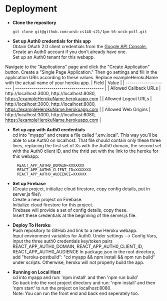 # Deployment

- **Clone the repository**
    ```
    git clone git@github.com:ucsb-cs148-s21/1pm-t6-ucsb-poll.git
    ```
- **Set up Auth0 credentials for this app**\
    Obtain OAuth 2.0 client credentials from the [Google API Console.](https://console.developers.google.com/)\
    Create an Auth0 account if you don't already have one.\
    Set up an Auth0 tenant for this webapp.
    
Navigate to the "Applications" page and click the "Create Application" button. Create a "Single Page Application." Then go settings and fill in the application URIs according to these values. Replace exampleHerokuName with the actual name of your heroku app. 
| Field                 | Value                                        |
| --------------------- | -------------------------------------------- |
| Allowed Callback URLs | http://localhost:3000, http://localhost:8080, https://exampleHerokuName.herokuapp.com |
| Allowed Logout URLs   | http://localhost:3000, http://localhost:8080, https://exampleHerokuName.herokuapp.com |
| Allowed Web Origins   | http://localhost:3000, http://localhost:8080, https://exampleHerokuName.herokuapp.com |
        
<!-- TODO: Summarize main Instructions from cs156? -->
- **Set up app with Auth0 credentials**\
    cd into "myapp" and create a file called “.env.local”. This way you’ll be able to use Auth0 on localhost. That file should contain only these three lines, replacing the first     set of Xs with the Auth0 domain, the second set with the Auth0 client ID, and the thrid set with the link to the heroku for this webapp:

        REACT_APP_AUTH0_DOMAIN=XXXXXXX  
        REACT_APP_AUTH0_CLIENT_ID=XXXXXXX  
        REACT_APP_AUTH0_AUDIENCE=XXXXXX 
- **Set up Firebase**\
    (Create project, initialize cloud firestore, copy config details, put in server.js file)\     
    Create a new project on Firebase.\
    Initialize cloud firestore for this project.\
    Firebase will provide a set of config details, copy these.\
    Insert these credentials at the beginning of the server.js file.
    
- **Deploy To Heroku**\
        Push repository to GitHub and link to a new Heroku webapp.\
        Input environment variables for Auth0. Under settings --> Config Vars, input the three auth0 credentials key/token pairs REACT_APP_AUTH0_DOMAIN, REACT_APP_AUTH0_CLIENT_ID,  REACT_APP_AUTH0_AUDIENCE 
        In package.json in the root directory, add "heroku-postbuild": "cd myapp && npm install && npm run build" under scripts. Otherwise, heroku will not properly build the app.
    <!--- set up express ? -->
<!--- - cd in myapp & npm run build? (Trouble shooting if heroku is not working properly) -->

- **Running on Local Host**\
    cd into myapp and run: 'npm install' and then 'npm run build'\
    Go back into the root project directory and run: 'npm install' and then 'npm start' to run the project on localhost:8080.\
    Note: You can run the front end and back end seperately too. 


